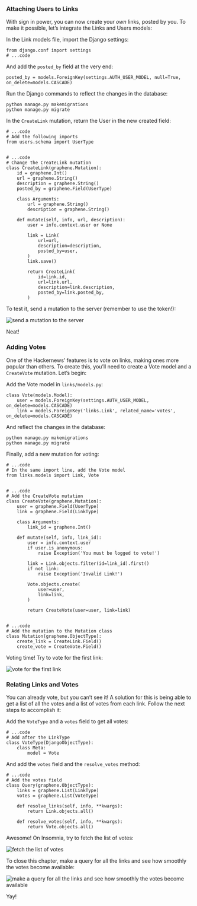 ### Attaching Users to Links

With sign in power, you can now create your *own* links, posted by you. To make it possible, let’s integrate the Links and Users models:

In the Link models file, import the Django settings:

    from django.conf import settings
    # ...code

And add the `posted_by` field at the very end:

    posted_by = models.ForeignKey(settings.AUTH_USER_MODEL, null=True, on_delete=models.CASCADE)

Run the Django commands to reflect the changes in the database:

    python manage.py makemigrations
    python manage.py migrate

In the `CreateLink` mutation, return the User in the new created field:

    # ...code
    # Add the following imports
    from users.schema import UserType


    # ...code
    # Change the CreateLink mutation
    class CreateLink(graphene.Mutation):
        id = graphene.Int()
        url = graphene.String()
        description = graphene.String()
        posted_by = graphene.Field(UserType)

        class Arguments:
            url = graphene.String()
            description = graphene.String()

        def mutate(self, info, url, description):
            user = info.context.user or None

            link = Link(
                url=url,
                description=description,
                posted_by=user,
            )
            link.save()

            return CreateLink(
                id=link.id,
                url=link.url,
                description=link.description,
                posted_by=link.posted_by,
            )

To test it, send a mutation to the server (remember to use the token!):

![send a mutation to the server](https://i.imgur.com/XBsEwK8.png)

Neat!

### Adding Votes

One of the Hackernews’ features is to vote on links, making ones more popular than others. To create this, you’ll need to create a Vote model and a `CreateVote` mutation. Let’s begin:

Add the Vote model in `links/models.py`:

    class Vote(models.Model):
        user = models.ForeignKey(settings.AUTH_USER_MODEL, on_delete=models.CASCADE)
        link = models.ForeignKey('links.Link', related_name='votes', on_delete=models.CASCADE)

And reflect the changes in the database:

    python manage.py makemigrations
    python manage.py migrate

Finally, add a new mutation for voting:

    # ...code
    # In the same import line, add the Vote model
    from links.models import Link, Vote


    # ...code
    # Add the CreateVote mutation
    class CreateVote(graphene.Mutation):
        user = graphene.Field(UserType)
        link = graphene.Field(LinkType)

        class Arguments:
            link_id = graphene.Int()

        def mutate(self, info, link_id):
            user = info.context.user
            if user.is_anonymous:
                raise Exception('You must be logged to vote!')

            link = Link.objects.filter(id=link_id).first()
            if not link:
                raise Exception('Invalid Link!')

            Vote.objects.create(
                user=user,
                link=link,
            )

            return CreateVote(user=user, link=link)


    # ...code
    # Add the mutation to the Mutation class
    class Mutation(graphene.ObjectType):
        create_link = CreateLink.Field()
        create_vote = CreateVote.Field()

Voting time! Try to vote for the first link:

![vote for the first link](https://i.imgur.com/5NUS0fu.png)

### Relating Links and Votes

You can already vote, but you can’t see it! A solution for this is being able to get a list of all the votes and a list of votes from each link. Follow the next steps to accomplish it:

Add the `VoteType` and a `votes` field to get all votes:

    # ...code
    # Add after the LinkType
    class VoteType(DjangoObjectType):
        class Meta:
            model = Vote

And add the `votes` field and the `resolve_votes` method:

    # ...code
    # Add the votes field
    class Query(graphene.ObjectType):
        links = graphene.List(LinkType)
        votes = graphene.List(VoteType)

        def resolve_links(self, info, **kwargs):
            return Link.objects.all()

        def resolve_votes(self, info, **kwargs):
            return Vote.objects.all()

Awesome! On Insomnia, try to fetch the list of votes:

![fetch the list of votes](https://i.imgur.com/LJ0CMn6.png)

To close this chapter, make a query for all the links and see how smoothly the votes become available:

![make a query for all the links and see how smoothly the votes become available](https://i.imgur.com/jAlDphd.png)

Yay!
